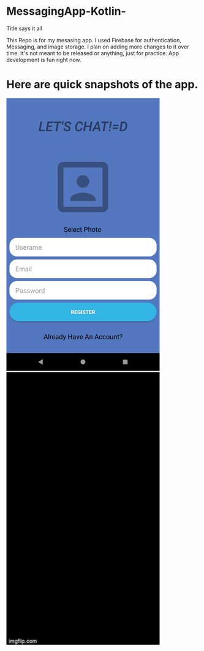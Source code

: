 # MessagingApp-Kotlin-
Title says it all

This Repo is for my mesasing app. I used Firebase for authentication, Messaging, and image storage.  I plan on adding more changes to it over time. It's not meant to be released or anything, just for practice. App development is fun right now. 

# Here are quick snapshots of the app.
<img src="ImagesAndGifs/Register%20Page.png" width="400">



<img src="ImagesAndGifs/Open%20App.gif" width="400">
